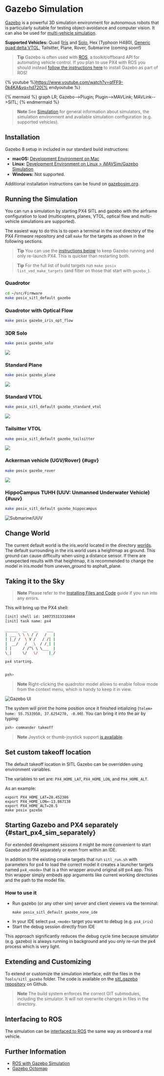 # Gazebo Simulation

[Gazebo](http://gazebosim.org) is a powerful 3D simulation environment for autonomous robots that is particularly suitable for testing object-avoidance and computer vision. It can also be used for [multi-vehicle simulation](../simulation/multi-vehicle-simulation.md).

**Supported Vehicles:** Quad ([Iris](../airframes/airframe_reference.md#copter_quadrotor_wide_3dr_iris_quadrotor) and [Solo](../airframes/airframe_reference.md#copter_quadrotor_x_3dr_solo), Hex (Typhoon H480), [Generic quad delta VTOL](../airframes/airframe_reference.md#vtol_standard_vtol_generic_quad_delta_vtol), Tailsitter, Plane, Rover, Submarine (coming soon!)

> **Tip** Gazebo is often used with [ROS](../ros/README.md), a toolkit/offboard API for automating vehicle control.  If you plan to use PX4 with ROS you should instead [follow the instructions here](../simulation/ros_interface.md) to install Gazebo as part of ROS!

{% youtube %}https://www.youtube.com/watch?v=qfFF9-0k4KA&vq=hd720{% endyoutube %}


{% mermaid %}
graph LR;
  Gazebo-->Plugin;
  Plugin-->MAVLink;
  MAVLink-->SITL;
{% endmermaid %}

> **Note** See [Simulation](/simulation/README.md) for general information about simulators, the simulation environment and available simulation configuration (e.g. supported vehicles). 


## Installation

Gazebo 8 setup in included in our standard build instructions:
- **macOS:** [Development Environment on Mac](http://localhost:4000/en/setup/dev_env_mac.html)
- **Linux:** [Development Environment on Linux > jMAVSim/Gazebo Simulation](../setup/dev_env_linux.md#jmavsimgazebo-simulation)
- **Windows:** Not supported.

Additional installation instructions can be found on [gazebosim.org](http://gazebosim.org/tutorials?cat=guided_b&tut=guided_b1).


## Running the Simulation

You can run a simulation by starting PX4 SITL and gazebo with the airframe configuration to load (multicopters, planes, VTOL, optical flow and multi-vehicle simulations are supported). 

The easiest way to do this is to open a terminal in the root directory of the PX4 *Firmware* repository and call `make` for the targets as shown in the following sections.

> **Tip** You can use the [instructions below](#start_px4_sim_separately) to keep Gazebo running and only re-launch PX4. This is quicker than restarting both.

<span></span>
> **Tip** For the full list of build targets run `make posix list_vmd_make_targets` (and filter on those that start with `gazebo_`).


### Quadrotor

```sh
cd ~/src/Firmware
make posix_sitl_default gazebo
```

### Quadrotor with Optical Flow

```sh
make posix gazebo_iris_opt_flow
```

### 3DR Solo

```sh
make posix gazebo_solo
```

![](../../assets/gazebo/solo.png)

### Standard Plane

```sh
make posix gazebo_plane
```

![](../../assets/gazebo/plane.png)

### Standard VTOL

```sh
make posix_sitl_default gazebo_standard_vtol
```

![](../../assets/gazebo/standard_vtol.png)

### Tailsitter VTOL

```sh
make posix_sitl_default gazebo_tailsitter
```

![](../../assets/gazebo/tailsitter.png)

### Ackerman vehicle (UGV/Rover) {#ugv}

```sh
make posix gazebo_rover
```

![](../../assets/gazebo/rover.png)


### HippoCampus TUHH (UUV: Unmanned Underwater Vehicle) {#uuv}

```sh
make posix_sitl_default gazebo_hippocampus
```

![Submarine/UUV](../../assets/gazebo/hippocampus.png)



## Change World

The current default world is the iris.world located in the directory [worlds](https://github.com/PX4/sitl_gazebo/tree/367ab1bf55772c9e51f029f34c74d318833eac5b/worlds). The default surrounding in the iris.world uses a heightmap as ground. This ground can cause difficulty when using a distance sensor. If there are unexpected results with that heightmap, it is recommended to change the model in iris.model from uneven_ground to asphalt_plane.

## Taking it to the Sky

> **Note** Please refer to the [Installing Files and Code](../setup/dev_env.md) guide if you run into any errors.

This will bring up the PX4 shell:

```sh
[init] shell id: 140735313310464
[init] task name: px4

______  __   __    ___
| ___ \ \ \ / /   /   |
| |_/ /  \ V /   / /| |
|  __/   /   \  / /_| |
| |     / /^\ \ \___  |
\_|     \/   \/     |_/

px4 starting.


pxh>
```

> **Note** Right-clicking the quadrotor model allows to enable follow mode from the context menu, which is handy to keep it in view.

![Gazebo UI](../../assets/simulation/gazebo.png)

The system will print the home position once it finished intializing (`telem> home: 55.7533950, 37.6254270, -0.00`). You can bring it into the air by typing:

```sh
pxh> commander takeoff
```

> **Note** Joystick or thumb-joystick support [is available](../simulation/README.md#joystickgamepad-integration).

## Set custom takeoff location

The default takeoff location in SITL Gazebo can be overridden using environment variables.

The variables to set are: `PX4_HOME_LAT`, `PX4_HOME_LON`, and `PX4_HOME_ALT`.

As an example:
```
export PX4_HOME_LAT=28.452386
export PX4_HOME_LON=-13.867138
export PX4_HOME_ALT=28.5
make posix gazebo
```

## Starting Gazebo and PX4 separately {#start_px4_sim_separately}

For extended development sessions it might be more convenient to start Gazebo and PX4 separately or even from within an IDE.

In addition to the existing cmake targets that run `sitl_run.sh` with parameters for px4 to load the correct model it creates a launcher targets named `px4_<mode>` that is a thin wrapper around original sitl px4 app. This thin wrapper simply embeds app arguments like current working directories and the path to the model file.

### How to use it

* Run gazebo (or any other sim) server and client viewers via the terminal:
  ```
  make posix_sitl_default gazebo_none_ide
  ```
* In your IDE select `px4_<mode>` target you want to debug (e.g. `px4_iris`)
* Start the debug session directly from IDE

This approach significantly reduces the debug cycle time because simulator (e.g. gazebo) is always running in background and you only re-run the px4 process which is very light.

## Extending and Customizing

To extend or customize the simulation interface, edit the files in the `Tools/sitl_gazebo` folder. The code is available on the [sitl_gazebo repository](https://github.com/px4/sitl_gazebo) on Github.

> **Note** The build system enforces the correct GIT submodules, including the simulator. It will not overwrite changes in files in the directory.

## Interfacing to ROS

The simulation can be [interfaced to ROS](../simulation/ros_interface.md) the same way as onboard a real vehicle.

## Further Information

* [ROS with Gazebo Simulation](../simulation/ros_interface.md)
* [Gazebo Octomap](../simulation/gazebo_octomap.md)
